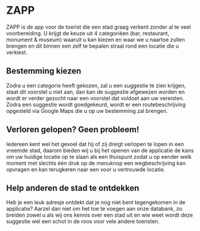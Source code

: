 # ZAPP

ZAPP is de app voor de toerist die een stad graag verkent zonder al te veel voorbereiding. U krijgt de keuze uit 4 categoriëen (bar, restaurant, monument & museum) waaruit u kan kiezen en waar we u naartoe zullen brengen en dit binnen een zelf te bepalen straal rond een locatie die u verkiest.

## Bestemming kiezen

Zodra u een categorie heeft gekozen, zal u een suggestie te zien krijgen, staat dit voorstel u niet aan, dan kan de suggestie afgewezen worden en wordt er verder gezocht naar een voorstel dat voldoet aan uw vereisten. Zodra een suggestie wordt goedgekeurd, wordt er een routebeschrijving opgesteld via Google Maps die u op uw bestemming zal brengen.

## Verloren gelopen? Geen probleem!

Iedereen kent wel het gevoel dat hij of zij dreigt verlopen te lopen in een vreemde stad, daarom bieden wij u bij het openen van de applicatie de kans om uw huidige locatie op te slaan als een thuispunt zodat u op eender welk moment met slechts één druk op de menuknop een wegbeschrijving kan opvragen en kan terugkeren naar een voor u vertrouwde locatie.

## Help anderen de stad te ontdekken

Heb je een leuk adresje ontdekt dat je nog niet bent tegengekomen in de applicatie? Aarzel dan niet om het toe te voegen aan onze databank, zo breiden zowel u als wij ons kennis over een stad uit en wie weet wordt deze suggestie wel een schot in de roos voor vele andere toeristen.
